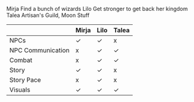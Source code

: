Mirja
	Find a bunch of wizards
Lilo
	Get stronger to get back her kingdom
Talea
	Artisan's Guild, Moon Stuff


|                   | Mirja | Lilo | Talea |
| ----------------- | ----- | ---- | ----- |
| NPCs              | ✓     | ✓    | x     |
| NPC Communication | x     | ✓    | ✓     |
| Combat            | x     | ✓    | ✓     |
| Story             | ✓     | ✓    | x     |
| Story Pace        | x     | ✓    | x     |
| Visuals           | ✓     | ✓    | ✓     |
